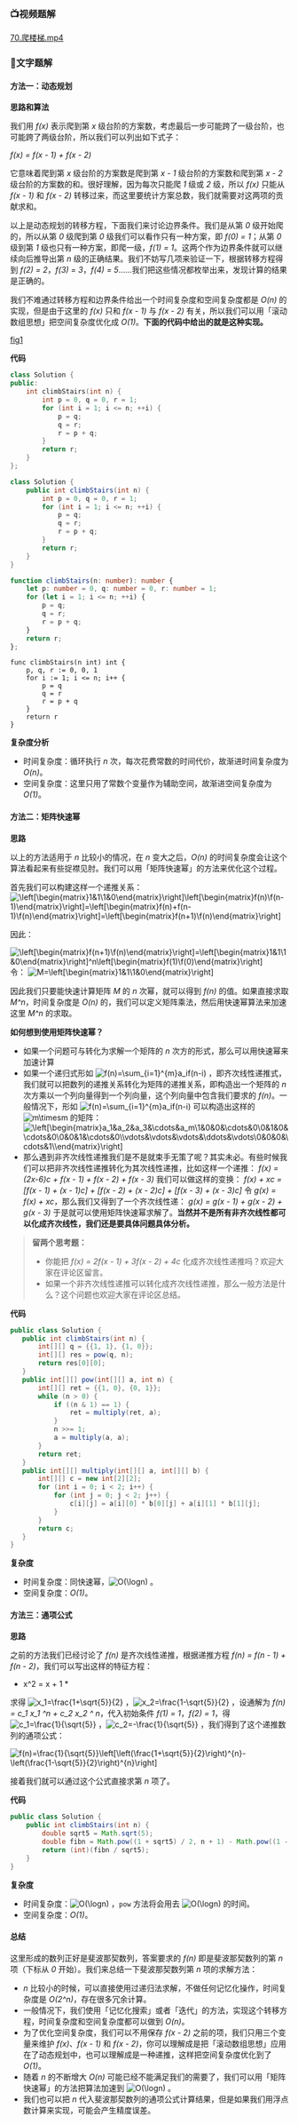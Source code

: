 ### 📺视频题解  
 [70.爬楼梯.mp4](7f0841fe-83c6-4fab-9702-9eb8932cb037)

### 📖文字题解
#### 方法一：动态规划

**思路和算法**

我们用 *f(x)* 表示爬到第 *x* 级台阶的方案数，考虑最后一步可能跨了一级台阶，也可能跨了两级台阶，所以我们可以列出如下式子：

*f(x) = f(x - 1) + f(x - 2)*

它意味着爬到第 *x* 级台阶的方案数是爬到第 *x - 1* 级台阶的方案数和爬到第 *x - 2* 级台阶的方案数的和。很好理解，因为每次只能爬 *1* 级或 *2* 级，所以 *f(x)* 只能从 *f(x - 1)* 和 *f(x - 2)* 转移过来，而这里要统计方案总数，我们就需要对这两项的贡献求和。

以上是动态规划的转移方程，下面我们来讨论边界条件。我们是从第 *0* 级开始爬的，所以从第 *0* 级爬到第 *0* 级我们可以看作只有一种方案，即 *f(0) = 1*；从第 *0* 级到第 *1* 级也只有一种方案，即爬一级，*f(1) = 1*。这两个作为边界条件就可以继续向后推导出第 *n* 级的正确结果。我们不妨写几项来验证一下，根据转移方程得到 *f(2) = 2*，*f(3) = 3*，*f(4) = 5*......我们把这些情况都枚举出来，发现计算的结果是正确的。

我们不难通过转移方程和边界条件给出一个时间复杂度和空间复杂度都是 *O(n)* 的实现，但是由于这里的 *f(x)* 只和 *f(x - 1)* 与 *f(x - 2)* 有关，所以我们可以用「滚动数组思想」把空间复杂度优化成 *O(1)*。**下面的代码中给出的就是这种实现。**

 [fig1](https://assets.leetcode-cn.com/solution-static/70/70_fig1.gif)


**代码**

```cpp [sol1-C++]
class Solution {
public:
    int climbStairs(int n) {
        int p = 0, q = 0, r = 1;
        for (int i = 1; i <= n; ++i) {
            p = q; 
            q = r; 
            r = p + q;
        }
        return r;
    }
};
```

```Java [sol1-Java]
class Solution {
    public int climbStairs(int n) {
        int p = 0, q = 0, r = 1;
        for (int i = 1; i <= n; ++i) {
            p = q; 
            q = r; 
            r = p + q;
        }
        return r;
    }
}
```

```TypeScript [sol1-TypeScript]
function climbStairs(n: number): number {
    let p: number = 0, q: number = 0, r: number = 1;
    for (let i = 1; i <= n; ++i) {
        p = q; 
        q = r; 
        r = p + q;
    }
    return r;
};

```

```golang [sol1-Golang]
func climbStairs(n int) int {
    p, q, r := 0, 0, 1
    for i := 1; i <= n; i++ {
        p = q
        q = r
        r = p + q
    }
    return r
}
```

**复杂度分析**

- 时间复杂度：循环执行 *n* 次，每次花费常数的时间代价，故渐进时间复杂度为 *O(n)*。
- 空间复杂度：这里只用了常数个变量作为辅助空间，故渐进空间复杂度为 *O(1)*。

#### 方法二：矩阵快速幂

**思路**

以上的方法适用于 *n* 比较小的情况，在 *n* 变大之后，*O(n)* 的时间复杂度会让这个算法看起来有些捉襟见肘。我们可以用「矩阵快速幂」的方法来优化这个过程。

首先我们可以构建这样一个递推关系：
![\left\[\begin{matrix}1&1\\1&0\end{matrix}\right\]\left\[\begin{matrix}f(n)\\f(n-1)\end{matrix}\right\]=\left\[\begin{matrix}f(n)+f(n-1)\\f(n)\end{matrix}\right\]=\left\[\begin{matrix}f(n+1)\\f(n)\end{matrix}\right\] ](./p___left__begin{matrix}_____1_&_1______1_&_0_end{matrix}_right__left__begin{matrix}_____f_n______f_n_-_1__end{matrix}_right__=__left__begin{matrix}_____f_n__+_f_n_-_1______f_n__end{matrix}_right__=__left__begin{matrix}_____f_n_+_1______f_n__end{matrix}_right___.png) 

因此：

![\left\[\begin{matrix}f(n+1)\\f(n)\end{matrix}\right\]=\left\[\begin{matrix}1&1\\1&0\end{matrix}\right\]^n\left\[\begin{matrix}f(1)\\f(0)\end{matrix}\right\] ](./p___left__begin{matrix}_____f_n_+_1______f_n__end{matrix}_right__=__left__begin{matrix}_____1_&_1______1_&_0_end{matrix}_right__^n_left__begin{matrix}_____f_1______f_0__end{matrix}_right___.png) 
令：
![M=\left\[\begin{matrix}1&1\\1&0\end{matrix}\right\] ](./p___M_=_left__begin{matrix}_____1_&_1______1_&_0_end{matrix}_right___.png) 

因此我们只要能快速计算矩阵 *M* 的 *n* 次幂，就可以得到 *f(n)* 的值。如果直接求取 *M^n*，时间复杂度是 *O(n)* 的，我们可以定义矩阵乘法，然后用快速幂算法来加速这里 *M^n* 的求取。

**如何想到使用矩阵快速幂？**

+ 如果一个问题可与转化为求解一个矩阵的 *n* 次方的形式，那么可以用快速幂来加速计算
+ 如果一个递归式形如 ![f(n)=\sum_{i=1}^{m}a_if(n-i) ](./p__f_n__=_sum_{i_=_1}^{m}_a_i_f_n_-_i__.png) ，即齐次线性递推式，我们就可以把数列的递推关系转化为矩阵的递推关系，即构造出一个矩阵的 *n* 次方乘以一个列向量得到一个列向量，这个列向量中包含我们要求的 *f(n)*。一般情况下，形如 ![f(n)=\sum_{i=1}^{m}a_if(n-i) ](./p__f_n__=_sum_{i_=_1}^{m}_a_i_f_n_-_i__.png)  可以构造出这样的 ![m\timesm ](./p__m_times_m_.png)  的矩阵：
![\left\[\begin{matrix}a_1&a_2&a_3&\cdots&a_m\\1&0&0&\cdots&0\\0&1&0&\cdots&0\\0&0&1&\cdots&0\\\vdots&\vdots&\vdots&\ddots&\vdots\\0&0&0&\cdots&1\\\end{matrix}\right\] ](./p___left______begin{matrix}_________a_1_&_a_2_&_a_3_&_cdots_&_a_m__________1_&_0_&_0_&_cdots_&_0__________0_&_1_&_0_&_cdots_&_0__________0_&_0_&_1_&_cdots_&_0__________vdots_&_vdots_&_vdots_&_ddots_&_vdots__________0_&_0_&_0_&_cdots_&_1______end{matrix}_right___.png) 
+ 那么遇到非齐次线性递推我们是不是就束手无策了呢？其实未必。有些时候我们可以把非齐次线性递推转化为其次线性递推，比如这样一个递推：
*f(x) = (2x-6)c + f(x - 1) + f(x - 2) + f(x - 3)*
我们可以做这样的变换：
*f(x) + xc = [f(x - 1) + (x - 1)c] + [f(x - 2) + (x - 2)c] + [f(x - 3) + (x - 3)c]*
令 *g(x) = f(x) + xc*，那么我们又得到了一个齐次线性递：
*g(x) = g(x - 1) + g(x - 2) + g(x - 3)*
于是就可以使用矩阵快速幂求解了。**当然并不是所有非齐次线性都可以化成齐次线性，我们还是要具体问题具体分析。**

>**留两个思考题：** 
>+ 你能把 *f(x) = 2f(x - 1) + 3f(x - 2) + 4c* 化成齐次线性递推吗？欢迎大家在评论区留言。
>+ 如果一个非齐次线性递推可以转化成齐次线性递推，那么一般方法是什么？这个问题也欢迎大家在评论区总结。

**代码**

```java [sol2-Java]
public class Solution {
   public int climbStairs(int n) {
       int[][] q = {{1, 1}, {1, 0}};
       int[][] res = pow(q, n);
       return res[0][0];
   }
   public int[][] pow(int[][] a, int n) {
       int[][] ret = {{1, 0}, {0, 1}};
       while (n > 0) {
           if ((n & 1) == 1) {
               ret = multiply(ret, a);
           }
           n >>= 1;
           a = multiply(a, a);
       }
       return ret;
   }
   public int[][] multiply(int[][] a, int[][] b) {
       int[][] c = new int[2][2];
       for (int i = 0; i < 2; i++) {
           for (int j = 0; j < 2; j++) {
               c[i][j] = a[i][0] * b[0][j] + a[i][1] * b[1][j];
           }
       }
       return c;
   }
}
```

**复杂度**

- 时间复杂度：同快速幂，![O(\logn) ](./p__O_log_n__.png) 。
- 空间复杂度：*O(1)*。

#### 方法三：通项公式

**思路**

之前的方法我们已经讨论了 *f(n)* 是齐次线性递推，根据递推方程 *f(n) = f(n - 1) + f(n - 2)*，我们可以写出这样的特征方程：

* x^2 = x + 1 *

求得 ![x_1=\frac{1+\sqrt{5}}{2} ](./p__x_1_=_frac{1+sqrt{5}}{2}_.png) ，![x_2=\frac{1-\sqrt{5}}{2} ](./p__x_2_=_frac{1-sqrt{5}}{2}_.png) ，设通解为 *f(n) = c_1 x_1 ^n + c_2 x_2 ^ n*，代入初始条件 *f(1) = 1*，*f(2) = 1*，得 ![c_1=\frac{1}{\sqrt{5}} ](./p__c_1_=_frac{1}{sqrt{5}}_.png) ，![c_2=-\frac{1}{\sqrt{5}} ](./p__c_2_=_-frac{1}{sqrt{5}}_.png) ，我们得到了这个递推数列的通项公式：

![f(n)=\frac{1}{\sqrt{5}}\left\[\left(\frac{1+\sqrt{5}}{2}\right)^{n}-\left(\frac{1-\sqrt{5}}{2}\right)^{n}\right\] ](./p__f_n__=_frac{1}{sqrt{5}}left__left_frac{1+sqrt{5}}{2}right_^{n}_-_left_frac{1-sqrt{5}}{2}right_^{n}_right__.png) 

接着我们就可以通过这个公式直接求第 *n* 项了。

**代码**

```java [sol3-Java]
public class Solution {
    public int climbStairs(int n) {
        double sqrt5 = Math.sqrt(5);
        double fibn = Math.pow((1 + sqrt5) / 2, n + 1) - Math.pow((1 - sqrt5) / 2, n + 1);
        return (int)(fibn / sqrt5);
    }
}
```

**复杂度**

- 时间复杂度：![O(\logn) ](./p__O_log_n__.png) ，`pow` 方法将会用去 ![O(\logn) ](./p__O_log_n__.png)  的时间。
- 空间复杂度：*O(1)*。

#### 总结

这里形成的数列正好是斐波那契数列，答案要求的 *f(n)* 即是斐波那契数列的第 *n* 项（下标从 *0* 开始）。我们来总结一下斐波那契数列第 *n* 项的求解方法：

+ *n* 比较小的时候，可以直接使用过递归法求解，不做任何记忆化操作，时间复杂度是 *O(2^n)*，存在很多冗余计算。
+ 一般情况下，我们使用「记忆化搜索」或者「迭代」的方法，实现这个转移方程，时间复杂度和空间复杂度都可以做到 *O(n)*。
+ 为了优化空间复杂度，我们可以不用保存 *f(x - 2)* 之前的项，我们只用三个变量来维护 *f(x)*、*f(x - 1)* 和 *f(x - 2)*，你可以理解成是把「滚动数组思想」应用在了动态规划中，也可以理解成是一种递推，这样把空间复杂度优化到了 *O(1)*。
+ 随着 *n* 的不断增大 *O(n)* 可能已经不能满足我们的需要了，我们可以用「矩阵快速幂」的方法把算法加速到 ![O(\logn) ](./p__O_log_n__.png) 。
+ 我们也可以把 *n* 代入斐波那契数列的通项公式计算结果，但是如果我们用浮点数计算来实现，可能会产生精度误差。